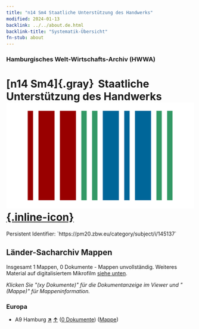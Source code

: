 ```yaml
---
title: "n14 Sm4 Staatliche Unterstützung des Handwerks"
modified: 2024-01-13
backlink: ../../about.de.html
backlink-title: "Systematik-Übersicht"
fn-stub: about
---
```


### Hamburgisches Welt-Wirtschafts-Archiv (HWWA)

# [n14 Sm4]{.gray}&#8201; Staatliche Unterstützung des Handwerks &#160; [![Wikidata](/images/Wikidata-logo.svg "Wikidata"){.inline-icon}](http://www.wikidata.org/entity/Q104710667)

<div class="hint">Persistent Identifier: `https://pm20.zbw.eu/category/subject/i/145137`</div>







## Länder-Sacharchiv Mappen






Insgesamt 1 Mappen, 0 Dokumente - Mappen unvollständig. Weiteres Material auf digitalisiertem Mikrofilm [siehe unten](#filmsections).

_Klicken Sie "(xy Dokumente)" für die Dokumentanzeige im Viewer und "(Mappe)" für Mappeninformation._




### Europa

- A9 Hamburg [**&nearr;**](../../../geo/i/140905/about.de.html "Hamburg (alle Mappen)") [**&uarr;**](../../../geo/about.de.html#A9 "Ländersystematik") (<a href="https://pm20.zbw.eu/iiifview/folder/sh/140905,145137" title="über: Hamburg : Staatliche Unterstützung des Handwerks" target="_blank">0 Dokumente</a>) ([Mappe](../../../../folder/sh/1409xx/140905/1451xx/145137/about.de.html))



<a id="filmsections" />













